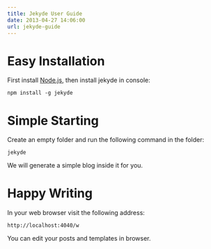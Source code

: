 ```yaml
---
title: Jekyde User Guide
date: 2013-04-27 14:06:00
url: jekyde-guide
---
```


Easy Installation
=================

First install [Node.js](http://nodejs.org/), then install jekyde in console:

    npm install -g jekyde


Simple Starting
===============

Create an empty folder and run the following command in the folder:

    jekyde

We will generate a simple blog inside it for you.

Happy Writing
=============

In your web browser visit the following address:

    http://localhost:4040/w

You can edit your posts and templates in browser.
